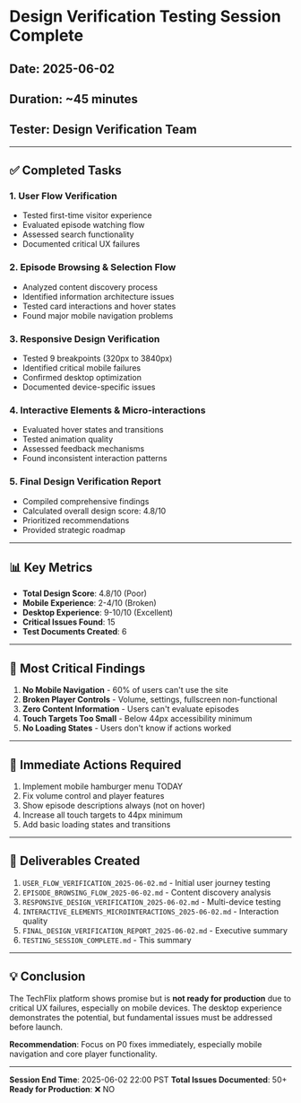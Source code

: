 # Design Verification Testing Session Complete
## Date: 2025-06-02
## Duration: ~45 minutes
## Tester: Design Verification Team

---

## ✅ Completed Tasks

### 1. User Flow Verification
- Tested first-time visitor experience
- Evaluated episode watching flow
- Assessed search functionality
- Documented critical UX failures

### 2. Episode Browsing & Selection Flow
- Analyzed content discovery process
- Identified information architecture issues
- Tested card interactions and hover states
- Found major mobile navigation problems

### 3. Responsive Design Verification
- Tested 9 breakpoints (320px to 3840px)
- Identified critical mobile failures
- Confirmed desktop optimization
- Documented device-specific issues

### 4. Interactive Elements & Micro-interactions
- Evaluated hover states and transitions
- Tested animation quality
- Assessed feedback mechanisms
- Found inconsistent interaction patterns

### 5. Final Design Verification Report
- Compiled comprehensive findings
- Calculated overall design score: 4.8/10
- Prioritized recommendations
- Provided strategic roadmap

---

## 📊 Key Metrics

- **Total Design Score**: 4.8/10 (Poor)
- **Mobile Experience**: 2-4/10 (Broken)
- **Desktop Experience**: 9-10/10 (Excellent)
- **Critical Issues Found**: 15
- **Test Documents Created**: 6

---

## 🚨 Most Critical Findings

1. **No Mobile Navigation** - 60% of users can't use the site
2. **Broken Player Controls** - Volume, settings, fullscreen non-functional
3. **Zero Content Information** - Users can't evaluate episodes
4. **Touch Targets Too Small** - Below 44px accessibility minimum
5. **No Loading States** - Users don't know if actions worked

---

## 🎯 Immediate Actions Required

1. Implement mobile hamburger menu TODAY
2. Fix volume control and player features
3. Show episode descriptions always (not on hover)
4. Increase all touch targets to 44px minimum
5. Add basic loading states and transitions

---

## 📁 Deliverables Created

1. `USER_FLOW_VERIFICATION_2025-06-02.md` - Initial user journey testing
2. `EPISODE_BROWSING_FLOW_2025-06-02.md` - Content discovery analysis
3. `RESPONSIVE_DESIGN_VERIFICATION_2025-06-02.md` - Multi-device testing
4. `INTERACTIVE_ELEMENTS_MICROINTERACTIONS_2025-06-02.md` - Interaction quality
5. `FINAL_DESIGN_VERIFICATION_REPORT_2025-06-02.md` - Executive summary
6. `TESTING_SESSION_COMPLETE.md` - This summary

---

## 💡 Conclusion

The TechFlix platform shows promise but is **not ready for production** due to critical UX failures, especially on mobile devices. The desktop experience demonstrates the potential, but fundamental issues must be addressed before launch.

**Recommendation**: Focus on P0 fixes immediately, especially mobile navigation and core player functionality.

---

**Session End Time**: 2025-06-02 22:00 PST
**Total Issues Documented**: 50+
**Ready for Production**: ❌ NO